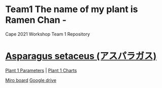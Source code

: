 # Team1 The name of my plant is Ramen Chan - 
Cape 2021 Workshop Team 1 Repository 

# [Asparagus setaceus (アスパラガス)](https://en.wikipedia.org/wiki/Asparagus_setaceus)

[Plant 1 Parameters](https://cape2021.github.io/plantajs/index.html)  |
[Plant 1 Charts](https://cape2021.github.io/plantajs/chart.html)

[Miro board](https://miro.com/welcomeonboard/Dg3v3fd3lHOCurskd9lTfTnop11QmRDDhhrUJbXdXa5LZtH5yMXQn1xQRSscJll8)
[Google drive](https://drive.google.com/drive/folders/1UUiFFLu_q_hZoNSgnJZBfHl3FIhynVrf?usp=sharing)



